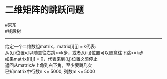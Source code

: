 # 二维矩阵的跳跃问题

#京东  
#线段树 

---


给定一个二维数组matrix，matrix[i][j] = k代表:     
从(i,j)位置可以随意往右跳<=k步，或者从(i,j)位置可以随意往下跳<=k步    
如果matrix[i][j] = 0，代表来到(i,j)位置必须停止    
返回从matrix左上角到右下角，至少要跳几次    
已知matrix中行数n <= 5000, 列数m <= 5000   